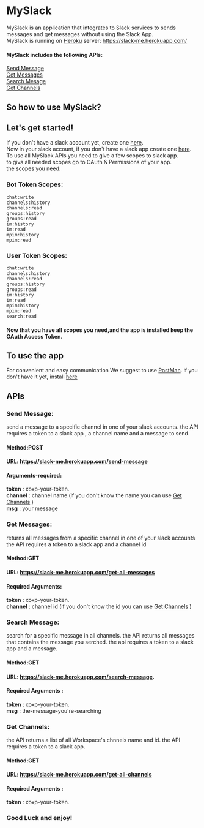 # MySlack
MySlack is an application that integrates to Slack services to sends messages and get messages without using the Slack App.\
MySlack is running on [Heroku](https://www.heroku.com/) server: https://slack-me.herokuapp.com/
#### MySlack includes the following APIs:
[Send Message](https://github.com/tobyRoth/MySlack/blob/master/README.md#send-message)\
[Get Messages](https://github.com/tobyRoth/MySlack/blob/master/README.md#get-messages) \
[Search Mesage](https://github.com/tobyRoth/MySlack/blob/master/README.md#search-message) \
[Get Channels](https://github.com/tobyRoth/MySlack/blob/master/README.md#search-message) 


## So how to use MySlack? 

## Let's get started! 
If you don't have a slack account yet, create one [here](https://slack.com/intl/en-il/get-started#/createnew).\
Now in your slack account, if you don't have a slack app create one [here](https://api.slack.com/apps).<br />
To use all MySlack APIs you need to give a few scopes to slack app. \
to giva all needed scopes go to OAuth & Permissions of your app. \
the scopes you need:
### Bot Token Scopes:
```chat:write``` \
 ```channels:history```\
 ```channels:read```\
 ```groups:history```\
 ```groups:read``` \
 ```im:history``` \
 ```im:read``` <br /> 
 ```mpim:history``` <br /> 
 ```mpim:read``` <br />
### User Token Scopes:
```chat:write``` \
```channels:history``` \
```channels:read``` \
```groups:history``` \
```groups:read``` \
```im:history```  \
```im:read```<br />
```mpim:history```<br />
```mpim:read```	<br />
```search:read``` 
#### Now that you have all scopes you need,and the app is installed keep the OAuth Access Token.

## To use the app 

For convenient and easy communication We suggest to use [PostMan](https://www.postman.com/). if you don't have it yet, install [here](https://www.postman.com/downloads/)

## APIs

### Send Message:
send a message to a specific channel in one of your slack accounts. the API requires a token to a slack app , a channel name and a message to send.
#### Method:POST
#### URL: https://slack-me.herokuapp.com/send-message
#### Arguments-required:
**token** : xoxp-your-token.\
**channel** : channel name (if you don't know the name you can use [Get Channels](https://github.com/tobyRoth/MySlack/blob/master/README.md#search-message) ) <br />
**msg** : your message 

### Get Messages:
returns all messages from a specific channel in one of your slack accounts the API requires a token to a slack app and a channel id 
#### Method:GET
#### URL: https://slack-me.herokuapp.com/get-all-messages
#### Required Arguments:
**token** : xoxp-your-token. <br />
**channel** : channel id (if you don't know the id you can use [Get Channels](https://github.com/tobyRoth/MySlack/blob/master/README.md#search-message) )

### Search Message:
search for a specific message in all channels. the API returns all messages that contains the message you serched. the api requires a token to a slack app and a message.
#### Method:GET
#### URL: https://slack-me.herokuapp.com/search-message.
#### Required Arguments :
**token** : xoxp-your-token.<br />
**msg** : the-message-you're-searching

### Get Channels:
the API returns a list of all Workspace's chnnels name and id. the API requires a token to a slack app. 
 
#### Method:GET
#### URL: https://slack-me.herokuapp.com/get-all-channels
#### Required Arguments :
**token** : xoxp-your-token.

### Good Luck and enjoy! 
